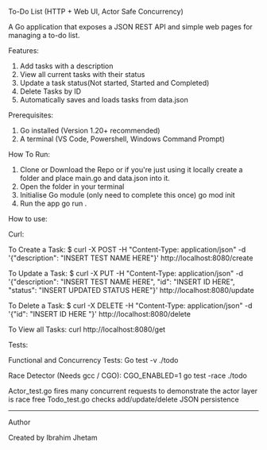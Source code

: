 To-Do List (HTTP + Web UI, Actor Safe Concurrency)

A Go application that exposes a JSON REST API and simple web pages for managing a to-do list.


Features:
  1. Add tasks with a description
  2. View all current tasks with their status
  3. Update a task status(Not started, Started and Completed)
  4. Delete Tasks by ID
  5. Automatically saves and loads tasks from data.json

Prerequisites:
  1. Go installed (Version 1.20+ recommended)
  2. A terminal (VS Code, Powershell, Windows Command Prompt)

How To Run:
  1. Clone or Download the Repo or if you're just using it locally create a folder and place main.go and data.json into it.
  2. Open the folder in your terminal
  3. Initialise Go module (only need to complete this once)
     go mod init
  4. Run the app
     go run .

How to use:

Curl:

To Create a Task:
$ curl -X POST -H "Content-Type: application/json" -d '{"description": "INSERT TEST NAME HERE"}' http://localhost:8080/create

To Update a Task:
$ curl -X PUT -H "Content-Type: application/json" -d '{"description": "INSERT TEST NAME HERE", "id": "INSERT ID HERE", "status": "INSERT UPDATED STATUS HERE"}' http://localhost:8080/update 

To Delete a Task:
$ curl -X DELETE -H "Content-Type: application/json" -d '{"id": "INSERT ID HERE "}' http://localhost:8080/delete

To View all Tasks:
curl http://localhost:8080/get


Tests:

Functional and Concurrency Tests:
Go test -v ./todo

Race Detector (Needs gcc / CGO):
CGO_ENABLED=1 go test -race ./todo


Actor_test.go fires many concurrent requests to demonstrate the actor layer is race free
Todo_test.go checks add/update/delete JSON persistence


---
Author

Created by Ibrahim Jhetam


  
  

